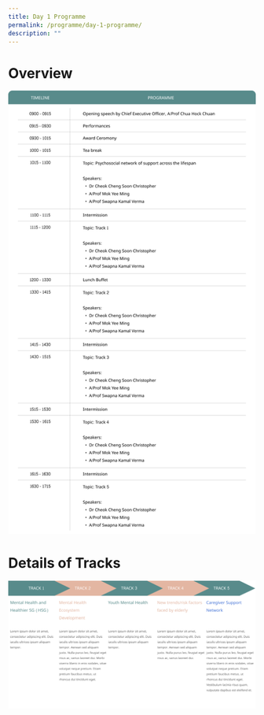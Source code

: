 ```yaml
---
title: Day 1 Programme
permalink: /programme/day-1-programme/
description: ""
---
```

# Overview
![](/images/Frame%203.png)
# Details of Tracks
![](/images/Frame%202.png)